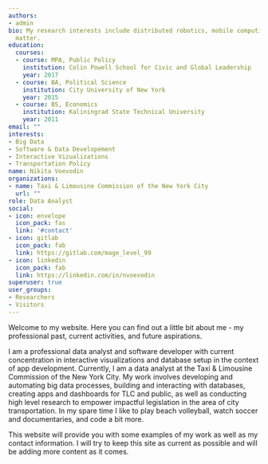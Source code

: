 ```yaml
---
authors:
- admin
bio: My research interests include distributed robotics, mobile computing and programmable
  matter.
education:
  courses:
  - course: MPA, Public Policy
    institution: Colin Powell School for Civic and Global Leadership
    year: 2017
  - course: BA, Political Science
    institution: City University of New York
    year: 2015
  - course: BS, Economics
    institution: Kaliningrad State Technical University
    year: 2011
email: ""
interests:
- Big Data
- Software & Data Developement
- Interactive Vizualizations
- Transportation Policy
name: Nikita Voevodin
organizations:
- name: Taxi & Limousine Commission of the New York City
  url: ""
role: Data Analyst
social:
- icon: envelope
  icon_pack: fas
  link: '#contact'
- icon: gitlab
  icon_pack: fab
  link: https://gitlab.com/mage_level_99
- icon: linkedin
  icon_pack: fab
  link: https://linkedin.com/in/nvoevodin
superuser: true
user_groups:
- Researchers
- Visitors
---
```


Welcome to my website. Here you can find out a little bit about me - my professional past, current activities, and future aspirations. 

I am a professional data analyst and software developer with current concentration in interactive visualizations and database setup in the context of app development. Currently, I am a data analyst at the Taxi & Limousine Commission of the New York City. My work involves developing and automating big data processes, building and interacting with databases, creating apps and dashboards for TLC and public, as well as conducting high level research to empower impactful legislation in the area of city transportation. In my spare time I like to play beach volleyball, watch soccer and documentaries, and code a bit more. 

This website will provide you with some examples of my work as well as my contact information. I will try to keep this site as current as possible and will be adding more content as it comes.

